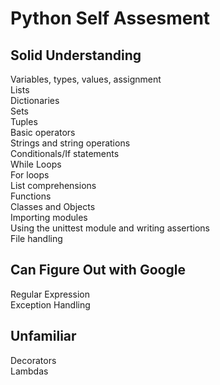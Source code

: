 # Python Self Assesment

## Solid Understanding

Variables, types, values, assignment <br>
Lists <br>
Dictionaries <br>
Sets <br>
Tuples <br>
Basic operators <br>
Strings and string operations <br>
Conditionals/If statements <br>
While Loops <br>
For loops <br>
List comprehensions <br>
Functions <br>
Classes and Objects <br>
Importing modules <br>
Using the unittest module and writing assertions <br>
File handling <br>

## Can Figure Out with Google
Regular Expression <br>
Exception Handling <br>

## Unfamiliar
Decorators <br>
Lambdas
